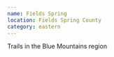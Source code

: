 ```yaml
---
name: Fields Spring
location: Fields Spring County
category: eastern
---
```


Trails in the Blue Mountains region
